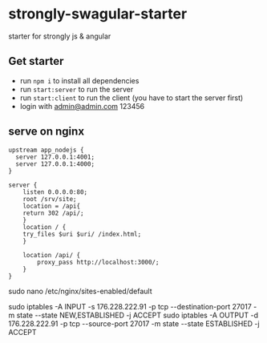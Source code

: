 # strongly-swagular-starter
starter for strongly js & angular

## Get starter
* run ```npm i``` to install all dependencies
* run ```start:server``` to run the server
* run ```start:client``` to run the client (you have to start the server first)
* login with admin@admin.com 123456


## serve on nginx
```
upstream app_nodejs {
  server 127.0.0.1:4001;
  server 127.0.0.1:4000;
}

server {
    listen 0.0.0.0:80;
    root /srv/site;
    location = /api{
    return 302 /api/;
    }
    location / {
    try_files $uri $uri/ /index.html;
    }

    location /api/ {
        proxy_pass http://localhost:3000/;
    }
}
```

sudo nano /etc/nginx/sites-enabled/default

sudo iptables -A INPUT -s 176.228.222.91 -p tcp --destination-port 27017 -m state --state NEW,ESTABLISHED -j ACCEPT
sudo iptables -A OUTPUT -d 176.228.222.91 -p tcp --source-port 27017 -m state --state ESTABLISHED -j ACCEPT
